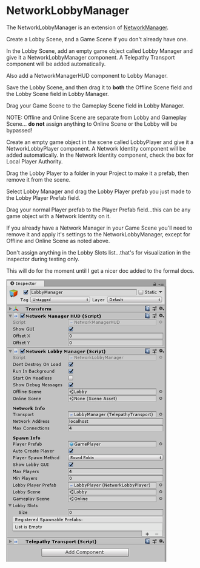 # NetworkLobbyManager

The NetworkLobbyManager is an extension of [NetworkManager](NetworkManager).

Create a Lobby Scene, and a Game Scene if you don't already have one.

In the Lobby Scene, add an empty game object called Lobby Manager and give it a NetworkLobbyManager component.  A Telepathy Transport component will be added automatically.

Also add a NetworkManagerHUD component to Lobby Manager.

Save the Lobby Scene, and then drag it to **both** the Offline Scene field and the Lobby Scene field in Lobby Manager.

Drag your Game Scene to the Gameplay Scene field in Lobby Manager.

NOTE: Offline and Online Scene are separate from Lobby and Gameplay Scene... **do not** assign anything to Online Scene or the Lobby will be bypassed!

Create an empty game object in the scene called LobbyPlayer and give it a NetworkLobbyPlayer component.  A Network Identity component will be added automatically.  In the Network Identity component, check the box for Local Player Authority.

Drag the Lobby Player to a folder in your Project to make it a prefab, then remove it from the scene.

Select Lobby Manager and drag the Lobby Player prefab you just made to the Lobby Player Prefab field.

Drag your normal Player prefab to the Player Prefab field...this can be any game object with a Network Identity on it.

If you already have a Network Manager in your Game Scene you'll need to remove it and apply it's settings to the NetworkLobbyManager, except for Offline and Online Scene as noted above.

Don't assign anything in the Lobby Slots list...that's for visualization in the inspector during testing only.

This will do for the moment until I get a nicer doc added to the formal docs.

![The Network Lobby Manager component, as viewed in the inspector](NetworkLobbyManager.PNG)
